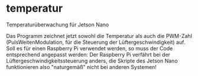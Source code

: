 # temperatur
Temperaturüberwachung für Jetson Nano

Das Programm zeichnet jetzt sowohl die Temperatur als auch die PWM-Zahl (PulsWeitenModulation, für die Steuerung der Lüftergeschwindigkeit) auf.
Soll es für einen Raspberry Pi verwendet werden, so muss der Code entsprechend angepasst werden: Der Raspberry Pi verfährt bei der
Lüftergeschwindigkeitssteuerung anders, die Skripte des Jetson Nano funktionieren also "naturgemäß" nicht bei anderen Systemen!
